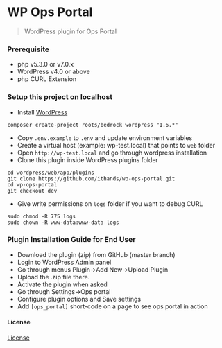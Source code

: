 # WP Ops Portal

> WordPress plugin for Ops Portal


### Prerequisite
* php v5.3.0 or v7.0.x
* WordPress v4.0 or above
* php CURL Extension

### Setup this project on localhost
* Install [WordPress](https://roots.io/bedrock/)
```
composer create-project roots/bedrock wordpress "1.6.*"
```
* Copy ```.env.example``` to ```.env``` and update environment variables
* Create a virtual host (example: wp-test.local) that points to ```web``` folder
* Open ```http://wp-test.local``` and go through wordpress installation
* Clone this plugin inside WordPress plugins folder
```
cd wordpress/web/app/plugins
git clone https://github.com/ithands/wp-ops-portal.git
cd wp-ops-portal
git checkout dev
```
* Give write permissions on ```logs``` folder if you want to debug CURL
```
sudo chmod -R 775 logs
sudo chown -R www-data:www-data logs
```

### Plugin Installation Guide for End User
- Download the plugin (zip) from GitHub (master branch)
- Login to WordPress Admin panel
- Go through menus Plugin->Add New->Upload Plugin
- Upload the .zip file there.
- Activate the plugin when asked
- Go through Settings->Ops portal
- Configure plugin options and Save settings
- Add ```[ops_portal]``` short-code on a page to see ops portal in action


#### License
[License](LICENSE.txt)

